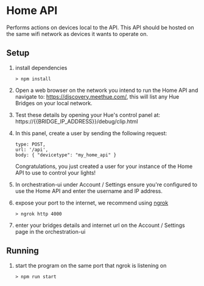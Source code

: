 # Home API

Performs actions on devices local to the API. This API should be hosted on the same wifi network as devices it wants to operate on.

## Setup
1. install dependencies
	```
	> npm install
	```

1. Open a web browser on the network you intend to run the Home API and navigate to: https://discovery.meethue.com/, this will list any Hue Bridges on your local network.

1. Test these details by opening your Hue's control panel at: https://{{BRIDGE_IP_ADDRESS}}/debug/clip.html

1. In this panel, create a user by sending the following request:
	```
	type: POST,
	url: '/api',
	body: { "devicetype": "my_home_api" }
	```
	Congratulations, you just created a user for your instance of the Home API to use to control your lights!

1. In orchestration-ui under Account / Settings ensure you're configured to use the Home API and enter the username and IP address.

1. expose your port to the internet, we recommend using [ngrok](https://ngrok.com/)
	```
	> ngrok http 4000
	```

5. enter your bridges details and internet url on the Account / Settings page in the orchestration-ui


## Running

1. start the program on the same port that ngrok is listening on
	```
	> npm run start
	```
